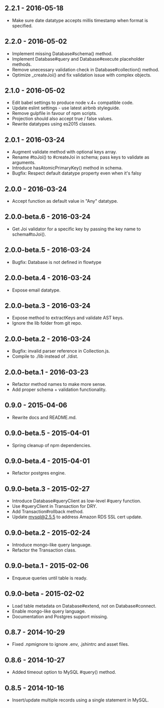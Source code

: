 ## 2.2.1 - 2016-05-18

* Make sure date datatype accepts millis timestamp when format is specified.

## 2.2.0 - 2016-05-02

* Implement missing Database#schema() method.
* Implement Database#query and Database#execute placeholder methods.
* Remove unecessary validation check in Database#collection() method.
* Optimize _createJoi() and fix validation issue with complex objects.

## 2.1.0 - 2016-05-02

* Edit babel settings to produce node v.4+ compatible code.
* Update eslint settings - use latest airbnb styleguide.
* Remove gulpfile in favour of npm scripts.
* Projection should also accept true / false values.
* Rewrite datatypes using es2015 classes.

## 2.0.1 - 2016-03-24

* Augment validate method with optional keys array.
* Rename #toJoi() to #createJoi in schema; pass keys to validate as arguments.
* Introduce hasAtomicPrimaryKey() method in schema.
* Bugfix: Respect default datatype property even when it's falsy

## 2.0.0 - 2016-03-24

* Accept function as default value in "Any" datatype.

## 2.0.0-beta.6 - 2016-03-24

* Get Joi validator for a specific key by passing the key name to schema#toJoi().

## 2.0.0-beta.5 - 2016-03-24

* Bugfix: Database is not defined in flowtype

## 2.0.0-beta.4 - 2016-03-24

* Expose email datatype.

## 2.0.0-beta.3 - 2016-03-24

* Expose method to extractKeys and validate AST keys.
* Ignore the lib folder from git repo.

## 2.0.0-beta.2 - 2016-03-24

* Bugfix: invalid parser reference in Collection.js.
* Compile to ./lib instead of ./dist.

## 2.0.0-beta.1 - 2016-03-23

* Refactor method names to make more sense.
* Add proper schema + validation functionality.

## 0.9.0 - 2015-04-06

* Rewrite docs and README.md.

## 0.9.0-beta.5 - 2015-04-01

* Spring cleanup of npm dependencies.

## 0.9.0-beta.4 - 2015-04-01

* Refactor postgres engine.

## 0.9.0-beta.3 - 2015-02-27

* Introduce Database#queryClient as low-level #query function.
* Use #queryClient in Transaction for DRY.
* Add Transaction#rollback method.
* Update mysql@2.5.5 to address Amazon RDS SSL cert update.

## 0.9.0-beta.2 - 2015-02-24

* Introduce mongo-like query language.
* Refactor the Transaction class.

## 0.9.0-beta.1 - 2015-02-06

* Enqueue queries until table is ready.

## 0.9.0-beta - 2015-02-02

* Load table metadata on Database#extend, not on Database#connect.
* Enable mongo-like query language.
* Documentation and Postgres support missing.

## 0.8.7 - 2014-10-29

* Fixed .npmignore to ignore .env, .jshintrc and asset files.

## 0.8.6 - 2014-10-27

* Added timeout option to MySQL #query() method.

## 0.8.5 - 2014-10-16

* Insert/update multiple records using a single statement in MySQL.
